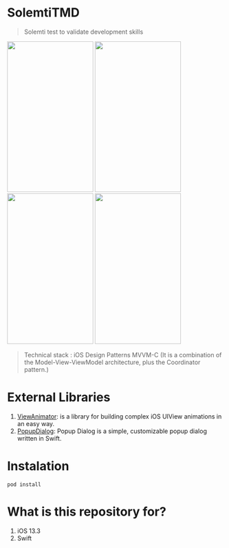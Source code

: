 # SolemtiTMD
> Solemti test to validate development skills

<p float="left">
    <img src="https://user-images.githubusercontent.com/93277564/162684520-0ed679ae-43e1-4019-aa98-2b7f8feca4d4.png" width="200" height="350">
    <img src="https://user-images.githubusercontent.com/93277564/162684530-ab76def8-c8b6-4eca-8400-c923dcb36903.png" width="200" height="350">
    <img src="https://user-images.githubusercontent.com/93277564/162684536-170cff1c-1281-4bed-9ad5-c809f0694c39.png" width="200" height="350">
    <img src="https://user-images.githubusercontent.com/93277564/162684547-13ae9825-2aa6-4084-8c0b-e355a3aafb48.png" width="200" height="350">
</p>



> Technical stack : iOS Design Patterns MVVM-C (It is a combination of the Model-View-ViewModel architecture, plus the Coordinator pattern.)


# External Libraries 
1. [ViewAnimator](https://github.com/marcosgriselli/ViewAnimator): is a library for building complex iOS UIView animations in an easy way. 
2. [PopupDialog](https://github.com/Orderella/PopupDialog): Popup Dialog is a simple, customizable popup dialog written in Swift.

# Instalation 
```
pod install
```

# What is this repository for?

1. iOS 13.3
2. Swift
